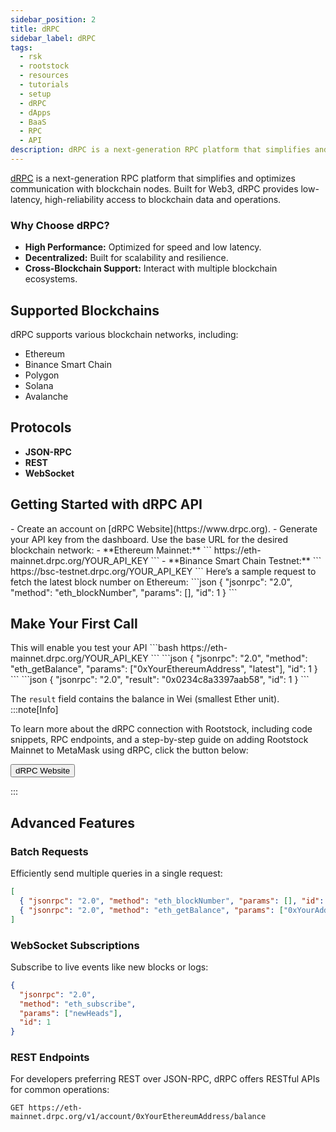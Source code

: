 ```yaml
---
sidebar_position: 2
title: dRPC
sidebar_label: dRPC
tags:
  - rsk
  - rootstock
  - resources
  - tutorials
  - setup
  - dRPC
  - dApps
  - BaaS
  - RPC
  - API
description: dRPC is a next-generation RPC platform that simplifies and optimizes communication with blockchain nodes. Built for Web3, dRPC provides low-latency, high-reliability access to blockchain data and operations.
---
```


[dRPC](https://www.drpc.org) is a next-generation RPC platform that simplifies and optimizes communication with blockchain nodes. Built for Web3, dRPC provides low-latency, high-reliability access to blockchain data and operations.

### Why Choose dRPC?

- **High Performance:** Optimized for speed and low latency.
- **Decentralized:** Built for scalability and resilience.
- **Cross-Blockchain Support:** Interact with multiple blockchain ecosystems.

## Supported Blockchains

dRPC supports various blockchain networks, including:

- Ethereum
- Binance Smart Chain
- Polygon
- Solana
- Avalanche

## Protocols

- **JSON-RPC**
- **REST**
- **WebSocket**

## **Getting Started with dRPC API**

<Steps>
  <Step title="Sign Up and Get an API Key">
   - Create an account on [dRPC Website](https://www.drpc.org).
   - Generate your API key from the dashboard.

  </Step>
  <Step title="Configure Your Endpoint">
   Use the base URL for the desired blockchain network:
   - **Ethereum Mainnet:**
  ```
  https://eth-mainnet.drpc.org/YOUR_API_KEY
  ```
   - **Binance Smart Chain Testnet:**
  ```
  https://bsc-testnet.drpc.org/YOUR_API_KEY
  ```
  </Step>
  <Step title="Example API Call">
   Here’s a sample request to fetch the latest block number on Ethereum:
```json
{
  "jsonrpc": "2.0",
  "method": "eth_blockNumber",
  "params": [],
  "id": 1
}
```
  </Step>
</Steps>

## **Make Your First Call**

<Steps>
  <Step title="Open an API client like Postman or curl">
  This will enable you test your API
  </Step>
  <Step title="Use the Ethereum Mainnet endpoint as an example: ">
     ```bash
   https://eth-mainnet.drpc.org/YOUR_API_KEY
   ```
  </Step>
  <Step title="Send the following JSON-RPC request:">
    ```json
   {
     "jsonrpc": "2.0",
     "method": "eth_getBalance",
     "params": ["0xYourEthereumAddress", "latest"],
     "id": 1
   }
   ```
  </Step>
  <Step title="You’ll receive a response like this:">
     ```json
   {
     "jsonrpc": "2.0",
     "result": "0x0234c8a3397aab58",
     "id": 1
   }
   ```

The `result` field contains the balance in Wei (smallest Ether unit).
:::note[Info]

To learn more about the dRPC connection with Rootstock, including code snippets, RPC endpoints, and a step-by-step guide on adding Rootstock Mainnet to MetaMask using dRPC,  click the button below:

<Button href="https://drpc.org/chainlist/rootstock?utm_source=docs&utm_medium=rootstock" align="left">dRPC Website</Button>

:::

  </Step>
</Steps>

## **Advanced Features**

### Batch Requests

Efficiently send multiple queries in a single request:

```json
[
  { "jsonrpc": "2.0", "method": "eth_blockNumber", "params": [], "id": 1 },
  { "jsonrpc": "2.0", "method": "eth_getBalance", "params": ["0xYourAddress", "latest"], "id": 2 }
]
```

### WebSocket Subscriptions

Subscribe to live events like new blocks or logs:

```json
{
  "jsonrpc": "2.0",
  "method": "eth_subscribe",
  "params": ["newHeads"],
  "id": 1
}
```

### REST Endpoints

For developers preferring REST over JSON-RPC, dRPC offers RESTful APIs for common operations:

```
GET https://eth-mainnet.drpc.org/v1/account/0xYourEthereumAddress/balance
```
